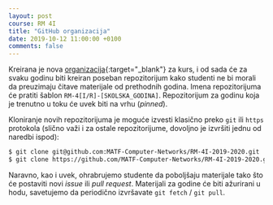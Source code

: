 ```yaml
---
layout: post
course: RM 4I
title: "GitHub organizacija"
date: 2019-10-12 11:00:00 +0100
comments: false
---
```


Kreirana je nova [organizacija](https://github.com/MATF-Computer-Networks){:target="_blank"} za kurs, 
i od sada će za svaku godinu biti kreiran poseban repozitorijum kako studenti ne bi
morali da preuzimaju čitave materijale od prethodnih godina. Imena repozitorijuma
će pratiti šablon `RM-4[I/R]-[SKOLSKA_GODINA]`. Repozitorijum za godinu koja je 
trenutno u toku će uvek biti na vrhu (_pinned_).

Kloniranje novih repozitorijuma je moguće izvesti klasično preko `git` ili `https` 
protokola (slično važi i za ostale repozitorijume, dovoljno je izvršiti jednu od
naredbi ispod):
```bash
$ git clone git@github.com:MATF-Computer-Networks/RM-4I-2019-2020.git
$ git clone https://github.com/MATF-Computer-Networks/RM-4I-2019-2020.git
```

Naravno, kao i uvek, ohrabrujemo studente da poboljšaju materijale tako što će 
postaviti novi _issue_ ili _pull request_. Materijali za godine će biti ažurirani
u hodu, savetujemo da periodično izvršavate `git fetch` / `git pull`.
